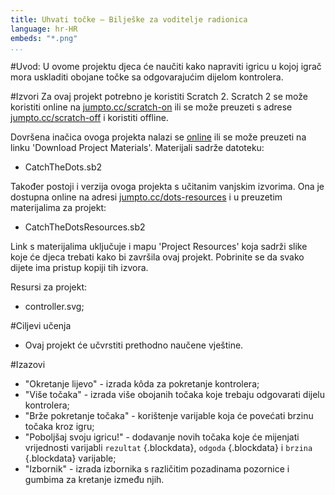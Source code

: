 ```yaml
---
title: Uhvati točke — Bilješke za voditelje radionica
language: hr-HR
embeds: "*.png"
...
```


#Uvod:
U ovome projektu djeca će naučiti kako napraviti igricu u kojoj igrač mora uskladiti obojane točke sa odgovarajućim dijelom kontrolera.

#Izvori
Za ovaj projekt potrebno je koristiti Scratch 2. Scratch 2 se može koristiti online na [jumpto.cc/scratch-on](http://jumpto.cc/scratch-on) ili se može preuzeti s adrese [jumpto.cc/scratch-off](http://jumpto.cc/scratch-off) i koristiti offline.

Dovršena inačica ovoga projekta nalazi se <a href="http://scratch.mit.edu/projects/44942820/#editor">online</a> ili se može preuzeti na linku 'Download Project Materials'. Materijali sadrže datoteku:

+ CatchTheDots.sb2

Također postoji i verzija ovoga projekta s učitanim vanjskim izvorima. Ona je dostupna online na adresi [jumpto.cc/dots-resources](http://jumpto.cc/dots-resources) i u preuzetim materijalima za projekt:

+ CatchTheDotsResources.sb2 

Link s materijalima uključuje i mapu 'Project Resources' koja sadrži slike koje će djeca trebati kako bi završila ovaj projekt. Pobrinite se da svako dijete ima pristup kopiji tih izvora.

Resursi za projekt:
+ controller.svg;

#Ciljevi učenja
+ Ovaj projekt će učvrstiti prethodno naučene vještine.

#Izazovi
+ "Okretanje lijevo" - izrada kôda za pokretanje kontrolera;
+ "Više točaka" - izrada više obojanih točaka koje trebaju odgovarati dijelu kontrolera;
+ "Brže pokretanje točaka" - korištenje varijable koja će povećati brzinu točaka kroz igru;
+ "Poboljšaj svoju igricu!" - dodavanje novih točaka koje će mijenjati vrijednosti varijabli `rezultat` {.blockdata}, `odgoda` {.blockdata} i `brzina`  {.blockdata} varijable;
+ "Izbornik" - izrada izbornika s različitim pozadinama pozornice i gumbima za kretanje između njih.
